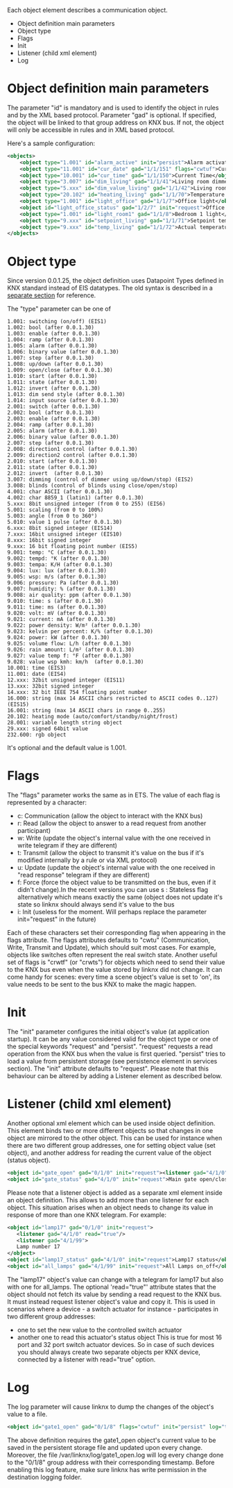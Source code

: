 Each object element describes a communication object.
   + Object definition main parameters
   + Object type
   + Flags
   + Init
   + Listener (child xml element)
   + Log

# Object definition main parameters

The parameter "id" is mandatory and is used to identify the object in rules and by the XML based protocol.
Parameter "gad" is optional. If specified, the object will be linked to that group address on KNX bus. If not, the object will only be accessible in rules and in XML based protocol.

Here's a sample configuration:
```xml
<objects>
	<object type="1.001" id="alarm_active" init="persist">Alarm activated</object>
	<object type="11.001" id="cur_date" gad="1/1/151" flags="cwtuf">Current Date</object>
	<object type="10.001" id="cur_time" gad="1/1/150">Current Time</object>
	<object type="3.007" id="dim_living" gad="1/1/41">Living room dimmer</object>
	<object type="5.xxx" id="dim_value_living" gad="1/1/42">Living room dimmer value</object>
	<object type="20.102" id="heating_living" gad="1/1/70">Temperature controller mode for living room</object>
	<object type="1.001" id="light_office" gad="1/1/7">Office light</object>
	<object id="light_office_status" gad="1/2/7" init="request">Office light status</object>
	<object type="1.001" id="light_room1" gad="1/1/8">Bedroom 1 light</object>
	<object type="9.xxx" id="setpoint_living" gad="1/1/71">Setpoint temperature of living room</object>
	<object type="9.xxx" id="temp_living" gad="1/1/72">Actual temperature of living room</object>
</objects>

```

# Object type

Since version 0.0.1.25, the object definition uses Datapoint Types defined in KNX standard instead of EIS datatypes.
The old syntax is described in a [separate section](Object-definition-syntax-prior-to-0.0.1.25) for reference.

The "type" parameter can be one of

    1.001: switching (on/off) (EIS1)
    1.002: bool (after 0.0.1.30)
    1.003: enable (after 0.0.1.30)
    1.004: ramp (after 0.0.1.30)
    1.005: alarm (after 0.0.1.30)
    1.006: binary value (after 0.0.1.30)
    1.007: step (after 0.0.1.30)
    1.008: up/down (after 0.0.1.30)
    1.009: open/close (after 0.0.1.30)
    1.010: start (after 0.0.1.30)
    1.011: state (after 0.0.1.30)
    1.012: invert (after 0.0.1.30)
    1.013: dim send style (after 0.0.1.30)
    1.014: input source (after 0.0.1.30)
    2.001: switch (after 0.0.1.30)
    2.002: bool (after 0.0.1.30)
    2.003: enable (after 0.0.1.30)
    2.004: ramp (after 0.0.1.30)
    2.005: alarm (after 0.0.1.30)
    2.006: binary value (after 0.0.1.30)
    2.007: step (after 0.0.1.30)
    2.008: direction1 control (after 0.0.1.30)
    2.009: direction2 control (after 0.0.1.30)
    2.010: start (after 0.0.1.30)
    2.011: state (after 0.0.1.30)
    2.012: invert  (after 0.0.1.30)
    3.007: dimming (control of dimmer using up/down/stop) (EIS2)
    3.008: blinds (control of blinds using close/open/stop)
    4.001: char ASCII (after 0.0.1.30)
    4.002: char 8859_1 (latin1) (after 0.0.1.30)
    5.xxx: 8bit unsigned integer (from 0 to 255) (EIS6)
    5.001: scaling (from 0 to 100%)
    5.003: angle (from 0 to 360°)
    5.010: value 1 pulse (after 0.0.1.30)
    6.xxx: 8bit signed integer (EIS14)
    7.xxx: 16bit unsigned integer (EIS10)
    8.xxx: 16bit signed integer
    9.xxx: 16 bit floating point number (EIS5)
    9.001: temp: °C (after 0.0.1.30)
    9.002: tempd: °K (after 0.0.1.30)
    9.003: tempa: K/H (after 0.0.1.30)
    9.004: lux: lux (after 0.0.1.30)
    9.005: wsp: m/s (after 0.0.1.30)
    9.006: pressure: Pa (after 0.0.1.30)
    9.007: humidity: % (after 0.0.1.30)
    9.008: air quality: ppm (after 0.0.1.30)
    9.010: time: s (after 0.0.1.30)
    9.011: time: ms (after 0.0.1.30)
    9.020: volt: mV (after 0.0.1.30)
    9.021: current: mA (after 0.0.1.30)
    9.022: power density: W/m² (after 0.0.1.30)
    9.023: kelvin per percent: K/% (after 0.0.1.30)
    9.024: power: kW (after 0.0.1.30)
    9.025: volume flow: L/h (after 0.0.1.30)
    9.026: rain amount: L/m² (after 0.0.1.30)
    9.027: value temp f: °F (after 0.0.1.30)
    9.028: value wsp kmh: km/h  (after 0.0.1.30)
    10.001: time (EIS3)
    11.001: date (EIS4)
    12.xxx: 32bit unsigned integer (EIS11)
    13.xxx: 32bit signed integer
    14.xxx: 32 bit IEEE 754 floating point number
    16.000: string (max 14 ASCII chars restricted to ASCII codes 0..127) (EIS15)
    16.001: string (max 14 ASCII chars in range 0..255)
    20.102: heating mode (auto/comfort/standby/night/frost)
    28.001: variable length string object
    29.xxx: signed 64bit value
    232.600: rgb object 

It's optional and the default value is 1.001.

# Flags

The "flags" parameter works the same as in ETS. The value of each flag is represented by a character:
+ c: Communication (allow the object to interact with the KNX bus)
+ r: Read (allow the object to answer to a read request from another participant)
+ w: Write (update the object's internal value with the one received in write telegram if they are different)
+ t: Transmit (allow the object to transmit it's value on the bus if it's modified internally by a rule or via XML protocol)
+ u: Update (update the object's internal value with the one received in "read response" telegram if they are different)
+ f: Force (force the object value to be transmitted on the bus, even if it didn't change).In the recent versions you can use s : Stateless flag alternatively which means exactly the same (object does not update it's state so linknx should always send it's value to the bus
+ i: Init (useless for the moment. Will perhaps replace the parameter init="request" in the future)

Each of these characters set their corresponding flag when appearing in the flags attribute.
The flags attributes defaults to "cwtu" (Communication, Write, Transmit and Update), which should suit most cases. For example, objects like switches often represent the real switch state.
Another useful set of flags is "crwtf" (or "crwts") for objects which need to send their value to the KNX bus even when the value stored by linknx did not change. It can come handy for scenes: every time a scene object's value is set to 'on', its value needs to be sent to the bus KNX to make the magic happen.

# Init

The "init" parameter configures the initial object's value (at application startup). It can be any value considered valid for the object type or one of the special keywords "request" and "persist". "request" requests a read operation from the KNX bus when the value is first queried. "persist" tries to load a value from persistent storage (see persistence element in services section). The "init" attribute defaults to "request".
Please note that this behaviour can be altered by adding a Listener element as described below.

# Listener (child xml element)

Another optional xml element which can be used inside object definition. This element binds two or more different objects so that changes in one object are mirrored to the other object. This can be used for instance when there are two different group addresses, one for setting object value (set object), and another address for reading the current value of the object (status object).

```xml
<object id="gate_open" gad="0/1/0" init="request"><listener gad="4/1/0"/>Main gate</object>;
<object id="gate_status" gad="4/1/0" init="request">Main gate open/close status</object>
```

Please note that a listener object is added as a separate xml element inside an object definition. This allows to add more than one listener for each object. This situation arises when an object needs to change its value in response of more than one KNX telegram. For example:

```xml
<object id="lamp17" gad="0/1/0" init="request">
   <listener gad="4/1/0" read="true"/>
   <listener gad="4/1/99">
   Lamp number 17
</object>
<object id="lamp17_status" gad="4/1/0" init="request">Lamp17 status</object>
<object id="all_lamps" gad="4/1/99" init="request">All Lamps on_off</object>
```

The "lamp17" object's value can change with a telegram for lamp17 but also with one for all_lamps.
The optional 'read="true"' attribute states that the object should not fetch its value by sending a read request to the KNX bus. It must instead request listener object's value and copy it. This is used in scenarios where a device - a switch actuator for instance - participates in two different group addresses:
+ one to set the new value to the controlled switch actuator
+ another one to read this actuator's status object
This is true for most 16 port and 32 port switch actuator devices. So in case of such devices you should always create two separate objects per KNX device, connected by a listener with read="true" option.

# Log

The log parameter will cause linknx to dump the changes of the object's value to a file.

```xml
<object id="gate1_open" gad="0/1/8" flags="cwtuf" init="persist" log="true">Left hand side entry gate</object>
```

The above definition requires the gate1_open object's current value to be saved in the persistent storage file and updated upon every change. Moreover, the file /var/linknx/log/gate1_open.log will log every change done to the "0/1/8" group address with their corresponding timestamp.
Before enabling this log feature, make sure linknx has write permission in the destination logging folder.